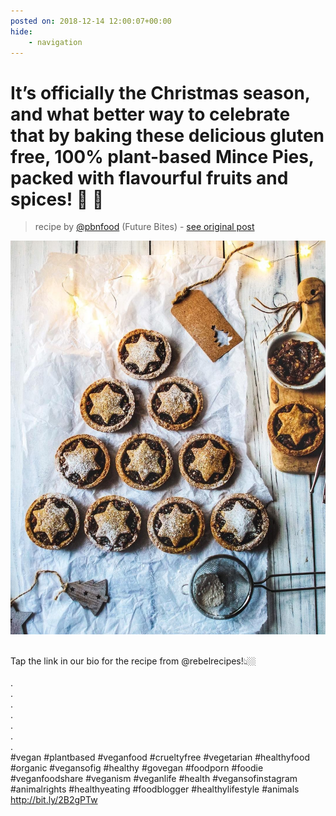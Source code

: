```yaml
---
posted on: 2018-12-14 12:00:07+00:00
hide:
    - navigation
---
```


# It’s officially the Christmas season, and what better way to celebrate that by baking these delicious gluten free, 100% plant-based Mince Pies, packed with flavourful fruits and spices! 🥧 🌱⠀ 

> recipe by [@pbnfood](https://www.instagram.com/pbnfood/) 
(Future Bites) - [see original post](https://instagram.com/p/BrXfDuQj7k5)

![](../img/pbnfood_14-12-2018_1212.png)

⠀  
Tap the link in our bio for the recipe from @rebelrecipes!👆🏼⠀  
⠀  
.⠀  
.⠀  
.⠀  
.⠀  
.⠀  
.⠀  
.⠀  
\#vegan \#plantbased \#veganfood \#crueltyfree \#vegetarian \#healthyfood \#organic \#vegansofig \#healthy \#govegan \#foodporn  \#foodie \#veganfoodshare \#veganism \#veganlife \#health \#vegansofinstagram \#animalrights \#healthyeating \#foodblogger \#healthylifestyle \#animals ⠀  
http://bit.ly/2B2gPTw   